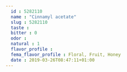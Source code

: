 ```yaml
---
  id : 5282110
  name : "Cinnamyl acetate"
  slug : 5282110
  taste : 
  bitter : 0
  odor : 
  natural : 1
  flavor_profile : 
  fema_flavor_profile : Floral, Fruit, Honey
  date : 2019-03-26T08:47:11+01:00
---
```



